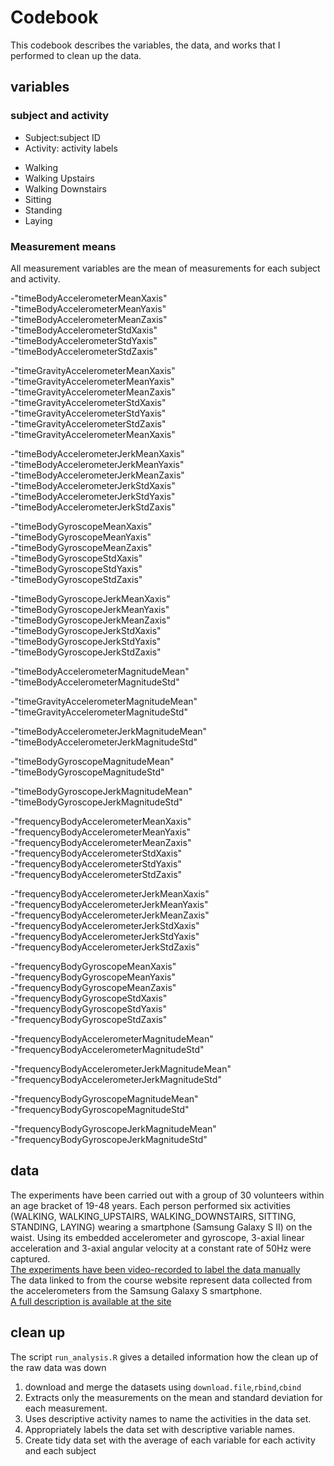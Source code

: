 # Codebook

This codebook describes the variables, the data, and works that I performed to clean up the data. 

## variables

### subject and activity
* Subject:subject ID
* Activity: activity labels
 + Walking
 + Walking Upstairs
 + Walking Downstairs
 + Sitting
 + Standing
 + Laying

### Measurement means
All measurement variables are the mean of measurements for each subject and activity.   

 -"timeBodyAccelerometerMeanXaxis"                
 -"timeBodyAccelerometerMeanYaxis"                
 -"timeBodyAccelerometerMeanZaxis"               
 -"timeBodyAccelerometerStdXaxis"  
 -"timeBodyAccelerometerStdYaxis"       
 -"timeBodyAccelerometerStdZaxis"   

 -"timeGravityAccelerometerMeanXaxis"     
 -"timeGravityAccelerometerMeanYaxis"           
 -"timeGravityAccelerometerMeanZaxis"          
 -"timeGravityAccelerometerStdXaxis"            
 -"timeGravityAccelerometerStdYaxis"           
 -"timeGravityAccelerometerStdZaxis"  
 -"timeGravityAccelerometerMeanXaxis"  
 
 -"timeBodyAccelerometerJerkMeanXaxis"          
 -"timeBodyAccelerometerJerkMeanYaxis"          
 -"timeBodyAccelerometerJerkMeanZaxis"         
 -"timeBodyAccelerometerJerkStdXaxis"  
 -"timeBodyAccelerometerJerkStdYaxis"  
 -"timeBodyAccelerometerJerkStdZaxis"
 
 -"timeBodyGyroscopeMeanXaxis"      
 -"timeBodyGyroscopeMeanYaxis"    
 -"timeBodyGyroscopeMeanZaxis"     
 -"timeBodyGyroscopeStdXaxis"    
 -"timeBodyGyroscopeStdYaxis"    
 -"timeBodyGyroscopeStdZaxis"    


 -"timeBodyGyroscopeJerkMeanXaxis"                
 -"timeBodyGyroscopeJerkMeanYaxis"  
 -"timeBodyGyroscopeJerkMeanZaxis"                 
 -"timeBodyGyroscopeJerkStdXaxis"    
 -"timeBodyGyroscopeJerkStdYaxis"    
 -"timeBodyGyroscopeJerkStdZaxis"    

 -"timeBodyAccelerometerMagnitudeMean"              
 -"timeBodyAccelerometerMagnitudeStd"    

 -"timeGravityAccelerometerMagnitudeMean"      
 -"timeGravityAccelerometerMagnitudeStd"

 -"timeBodyAccelerometerJerkMagnitudeMean"      
 -"timeBodyAccelerometerJerkMagnitudeStd"

 -"timeBodyGyroscopeMagnitudeMean"              
 -"timeBodyGyroscopeMagnitudeStd"

 -"timeBodyGyroscopeJerkMagnitudeMean"         
 -"timeBodyGyroscopeJerkMagnitudeStd"    

 -"frequencyBodyAccelerometerMeanXaxis"           
 -"frequencyBodyAccelerometerMeanYaxis"          
 -"frequencyBodyAccelerometerMeanZaxis"           
 -"frequencyBodyAccelerometerStdXaxis"            
 -"frequencyBodyAccelerometerStdYaxis"           
 -"frequencyBodyAccelerometerStdZaxis"    

 -"frequencyBodyAccelerometerJerkMeanXaxis"       
 -"frequencyBodyAccelerometerJerkMeanYaxis"      
 -"frequencyBodyAccelerometerJerkMeanZaxis"       
 -"frequencyBodyAccelerometerJerkStdXaxis"        
 -"frequencyBodyAccelerometerJerkStdYaxis"       
 -"frequencyBodyAccelerometerJerkStdZaxis"  

 -"frequencyBodyGyroscopeMeanXaxis"         
 -"frequencyBodyGyroscopeMeanYaxis"            
 -"frequencyBodyGyroscopeMeanZaxis"  
 -"frequencyBodyGyroscopeStdXaxis"    
 -"frequencyBodyGyroscopeStdYaxis"               
 -"frequencyBodyGyroscopeStdZaxis"    

 -"frequencyBodyAccelerometerMagnitudeMean"       
 -"frequencyBodyAccelerometerMagnitudeStd"     

 -"frequencyBodyAccelerometerJerkMagnitudeMean"   
 -"frequencyBodyAccelerometerJerkMagnitudeStd"  

 -"frequencyBodyGyroscopeMagnitudeMean"          
 -"frequencyBodyGyroscopeMagnitudeStd"       

 -"frequencyBodyGyroscopeJerkMagnitudeMean"       
 -"frequencyBodyGyroscopeJerkMagnitudeStd"  

## data    
The experiments have been carried out with a group of 30 volunteers within an age bracket of 19-48 years. Each person performed six activities (WALKING, WALKING_UPSTAIRS, WALKING_DOWNSTAIRS, SITTING, STANDING, LAYING) wearing a smartphone (Samsung Galaxy S II) on the waist. Using its embedded accelerometer and gyroscope, 3-axial linear acceleration and 3-axial angular velocity at a constant rate of 50Hz were captured.  
[The experiments have been video-recorded to label the data manually](https://www.youtube.com/watch?v=XOEN9W05_4A)  
The data linked to from the course website represent data collected from the accelerometers from the Samsung Galaxy S smartphone.  
[A full description is available at the site](http://archive.ics.uci.edu/ml/datasets/Human+Activity+Recognition+Using+Smartphones)  

## clean up
The script `run_analysis.R` gives a detailed information how the clean up of the raw data was down 
1. download and merge the datasets using `download.file`,`rbind`,`cbind`
2. Extracts only the measurements on the mean and standard deviation for each measurement.  
3. Uses descriptive activity names to name the activities in the data set.  
4. Appropriately labels the data set with descriptive variable names.  
5. Create tidy data set with the average of each variable for each activity and each subject


 
